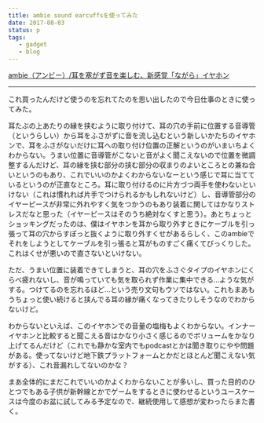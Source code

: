 ```yaml
---
title: ambie sound earcuffsを使ってみた
date: 2017-08-03
status: p
tags:
   - gadget
   - blog
---
```


[ambie（アンビー）/耳を塞がず音を楽しむ、新感覚「ながら」イヤホン](https://ambie.co.jp/)

---

これ買ったんだけど使うのを忘れてたのを思い出したので今日仕事のときに使ってみた。

耳たぶの上あたりの縁を挟むように取り付けて、耳の穴の手前に位置する音導管（というらしい）から耳をふさがずに音を流し込むという新しいかたちのイヤホンで、耳をふさがないだけに耳への取り付け位置の正解というのがいまいちよくわからない。うまい位置に音導管がこないと音がよく聞こえないので位置を微調整するんだけど、耳の縁を挟む部分の挟む部分の収まりのよいところとの兼ね合いというのもあり、これでいいのかよくわからないなーという感じで耳に当てているというのが正直なところ。耳に取り付けるのに片方づつ両手を使わないといけない（これは慣れれば片手でつけられるかもしれないけど）し、音導管部分のイヤーピースが非常に外れやすく気をつかうのもあり装着に関してはかなりストレスだなと思った（イヤーピースはそのうち絶対なくすと思う）。あとちょっとショッキングだったのは、僕はイヤホンを耳から取り外すときにケーブルを引っ張って耳の穴からすぽっと抜くように取り外すくせがあるらしく、このambieでそれをしようとしてケーブルを引っ張ると耳がものすごく痛くてびっくりした。これはくせが悪いので直さないといけない。

ただ、うまい位置に装着できてしまうと、耳の穴をふさぐタイプのイヤホンにくらべ疲れないし、音が鳴っていても気を取られず作業に集中できる…ような気がする。つけてるのを忘れるほど…という売り文句もウソではない。これもまあもうちょっと使い続けると挟んでる耳の縁が痛くなってきたりしそうなのでわからないけど。

わからないといえば、このイヤホンでの音量の塩梅もよくわからない。インナーイヤホンと比較すると聞こえる音はかなり小さく感じるのでボリュームをかなり上げてるんだけど（これでも静かな室内でもpodcastとかは聞き取りにやや問題がある。使ってないけど地下鉄プラットフォームとかだとほとんど聞こえない気がする）、これ音漏れしてないのかな？

まあ全体的にまだこれでいいのかよくわからないことが多いし、買った目的のひとつでもある子供が新幹線とかでゲームをするときに使わせるというユースケースは今度のお盆に試してみる予定なので、継続使用して感想が変わったらまた書く。
